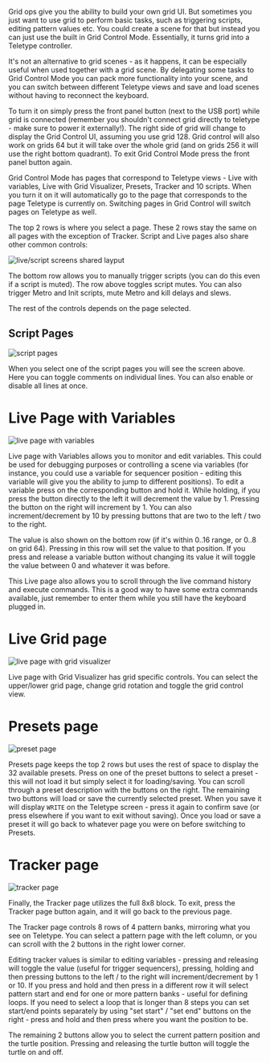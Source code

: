 Grid ops give you the ability to build your own grid UI. But sometimes you just want to use grid to perform basic tasks, such as triggering scripts, editing pattern values etc. You could create a scene for that but instead you can just use the  built in Grid Control Mode. Essentially, it turns grid into a Teletype controller.  
  
It's not an alternative to grid scenes - as it happens, it can be especially useful when used together with a grid scene. By delegating some tasks to Grid Control Mode you can pack more functionality into your scene, and you can switch between different Teletype views and save and load scenes without having to reconnect the keyboard.  
  
To turn it on simply press the front panel button (next to the USB port) while grid is connected (remember you shouldn't connect grid directly to teletype - make sure to power it externally!). The right side of grid will change to display the Grid Control UI, assuming you use grid 128. Grid control will also work on grids 64 but it will take over the whole grid (and on grids 256 it will use the right bottom quadrant). To exit Grid Control Mode press the front panel button again.  
  
Grid Control Mode has pages that correspond to Teletype views - Live with variables, Live with Grid Visualizer, Presets, Tracker and 10 scripts. When you turn it on it will automatically go to the page that corresponds to the page Teletype is currently on. Switching pages in Grid Control will switch pages on Teletype as well.  
  
The top 2 rows is where you select a page. These 2 rows stay the same on all pages with the exception of Tracker. Script and Live pages also share other common controls:  
  
  
![live/script screens shared layput](https://raw.githubusercontent.com/scanner-darkly/teletype_lib/main/gridcontrol/grid_control1.jpg)
  
The bottom row allows you to manually trigger scripts (you can do this even if a script is muted). The row above toggles script mutes. You can also trigger Metro and Init scripts, mute Metro and kill delays and slews.
  
The rest of the controls depends on the page selected.  
  
## Script Pages 
![script pages](https://raw.githubusercontent.com/scanner-darkly/teletype_lib/main/gridcontrol/grid_control2.jpg)
  
When you select one of the script pages you will see the screen above. Here you can toggle comments on individual lines. You can also enable or disable all lines at once.  
  
# Live Page with Variables
![live page with variables](https://raw.githubusercontent.com/scanner-darkly/teletype_lib/main/gridcontrol/grid_control3.jpg)
  
Live page with Variables allows you to monitor and edit variables. This could be used for debugging purposes or controlling a scene via variables (for instance, you could use a variable for sequencer position - editing this variable will give you the ability to jump to different positions). To edit a variable press on the corresponding button and hold it. While holding, if you press the button directly to the left it will decrement the value by 1. Pressing the button on the right will increment by 1. You can also increment/decrement by 10 by pressing buttons that are two to the left / two to the right.  
  
The value is also shown on the bottom row (if it's within 0..16 range, or 0..8 on grid 64). Pressing in this row will set the value to that position. If you press and release a variable button without changing its value it will toggle the value between 0 and whatever it was before.  
  
This Live page also allows you to scroll through the live command history and execute commands. This is a good way to have some extra commands available, just remember to enter them while you still have the keyboard plugged in.  
  
# Live Grid page
![live page with grid visualizer](https://raw.githubusercontent.com/scanner-darkly/teletype_lib/main/gridcontrol/grid_control4.jpg)
  
Live page with Grid Visualizer has grid specific controls. You can select the upper/lower grid page, change grid rotation and toggle the grid control view.  
  
# Presets page 
![preset page](https://raw.githubusercontent.com/scanner-darkly/teletype_lib/main/gridcontrol/grid_control5.jpg)
  
Presets page keeps the top 2 rows but uses the rest of space to display the 32 available presets. Press on one of the preset buttons to select a preset - this will not load it but simply select it for loading/saving. You can scroll through a preset description with the buttons on the right. The remaining two buttons will load or save the currently selected preset. When you save it will display `WRITE` on the Teletype screen - press it again to confirm save (or press elsewhere if you want to exit without saving). Once you load or save a preset it will go back to whatever page you were on before switching to Presets.  
  
# Tracker page 
![tracker page](https://raw.githubusercontent.com/scanner-darkly/teletype_lib/main/gridcontrol/grid_control6.jpg)
  
Finally, the Tracker page utilizes the full 8x8 block. To exit, press the Tracker page button again, and it will go back to the previous page.  
  
The Tracker page controls 8 rows of 4 pattern banks, mirroring what you see on Teletype. You can select a pattern page with the left column, or you can scroll with the 2 buttons in the right lower corner.  
  
Editing tracker values is similar to editing variables - pressing and releasing will toggle the value (useful for trigger sequencers), pressing, holding and then pressing buttons to the left / to the right will increment/decrement by 1 or 10. If you press and hold and then press in a different row it will select pattern start and end for one or more pattern banks - useful for defining loops. If you need to select a loop that is longer than 8 steps you can set start/end points separately by using "set start" / "set end" buttons on the right - press and hold and then press where you want the position to be.  
  
The remaining 2 buttons allow you to select the current pattern position and the turtle position. Pressing and releasing the turtle button will toggle the turtle on and off.
